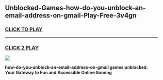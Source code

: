 
## Unblocked-Games-how-do-you-unblock-an-email-address-on-gmail-Play-Free-3v4gn
<h3>
<a href="https://premium76.site?title=how-do-you-unblock-an-email-address-on-gmail&ref=18A1">CLICK TO PLAY</a></h3>
<hr>

<h3>
<a href="https://premium76.site?title=how-do-you-unblock-an-email-address-on-gmail&ref=18A1">CLICK 2 PLAY</a>
  
</h3>

<a href="https://premium76.site?title=how-do-you-unblock-an-email-address-on-gmail&ref=18A1"><img src="https://clearcache.store/games.png"></a>


**how-do-you-unblock-an-email-address-on-gmail games unblocked: Your Gateway to Fun and Accessible Online Gaming**
